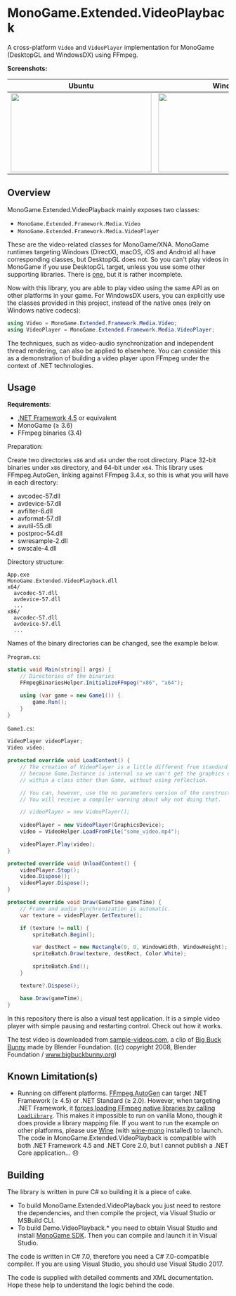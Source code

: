 # MonoGame.Extended.VideoPlayback

A cross-platform `Video` and `VideoPlayer` implementation for MonoGame (DesktopGL and WindowsDX) using FFmpeg.

**Screenshots:**

| Ubuntu | Windows |
|--------|------------|
| <img src="https://raw.githubusercontent.com/hozuki/OpenMLTD.Projector/master/media/VideoPlayback/screenshots/screenshot1.png" width="320" height="180" /> | <img src="https://raw.githubusercontent.com/hozuki/OpenMLTD.Projector/master/media/VideoPlayback/screenshots/screenshot2.png" width="320" height="180" /> |

## Overview

MonoGame.Extended.VideoPlayback mainly exposes two classes:

- `MonoGame.Extended.Framework.Media.Video`
- `MonoGame.Extended.Framework.Media.VideoPlayer`

These are the video-related classes for MonoGame/XNA. MonoGame runtimes targeting Windows (DirectX), macOS, iOS and Android all have corresponding
classes, but DesktopGL does not. So you can't play videos in MonoGame if you use DesktopGL target, unless you use some other supporting libraries. There is [one](https://github.com/brundows/XnaFFmpegDecoder), but it is rather incomplete.

Now with this library, you are able to play video using the same API as on other platforms in your game. For WindowsDX users, you can explicitly use the classes provided in this project, instead of the native ones (rely on Windows native codecs):

```csharp
using Video = MonoGame.Extended.Framework.Media.Video;
using VideoPlayer = MonoGame.Extended.Framework.Media.VideoPlayer;
```

The techniques, such as video-audio synchronization and independent thread rendering, can also be applied to elsewhere. You can consider this as a demonstration of building a video player upon FFmpeg under the context of .NET technologies.

## Usage

**Requirements**:

- [.NET Framework 4.5](https://www.microsoft.com/en-us/download/details.aspx?id=42642) or equivalent
- MonoGame (≥ 3.6)
- FFmpeg binaries (3.4)

Preparation:

Create two directories `x86` and `x64` under the root directory. Place 32-bit binaries under `x86` directory, and 64-bit under `x64`.
This library uses FFmpeg.AutoGen, linking against FFmpeg 3.4.x, so this is what you will have in each directory:

- avcodec-57.dll
- avdevice-57.dll
- avfilter-6.dll
- avformat-57.dll
- avutil-55.dll
- postproc-54.dll
- swresample-2.dll
- swscale-4.dll

Directory structure:

```plain
App.exe
MonoGame.Extended.VideoPlayback.dll
x64/
  avcodec-57.dll
  avdevice-57.dll
  ...
x86/
  avcodec-57.dll
  avdevice-57.dll
  ...
```

Names of the binary directories can be changed, see the example below.

`Program.cs`:

```csharp
static void Main(string[] args) {
    // Directories of the binaries
    FFmpegBinariesHelper.InitializeFFmpeg("x86", "x64");

    using (var game = new Game1()) {
        game.Run();
    }
}
```

`Game1.cs`:

```csharp
VideoPlayer videoPlayer;
Video video;

protected override void LoadContent() {
    // The creation of VideoPlayer is a little different from standard implementations,
    // because Game.Instance is internal so we can't get the graphics device of the running game
    // within a class other than Game, without using reflection.

    // You can, however, use the no parameters version of the constructor like the comment below.
    // You will receive a compiler warning about why not doing that.

    // videoPlayer = new VideoPlayer();
    
    videoPlayer = new VideoPlayer(GraphicsDevice);
    video = VideoHelper.LoadFromFile("some_video.mp4");

    videoPlayer.Play(video);
}

protected override void UnloadContent() {
    videoPlayer.Stop();
    video.Dispose();
    videoPlayer.Dispose();
}

protected override void Draw(GameTime gameTime) {
    // Frame and audio synchronization is automatic.
    var texture = videoPlayer.GetTexture();

    if (texture != null) {
        spriteBatch.Begin();

        var destRect = new Rectangle(0, 0, WindowWidth, WindowHeight);
        spriteBatch.Draw(texture, destRect, Color.White);

        spriteBatch.End();
    }

    texture?.Dispose();

    base.Draw(gameTime);
}
```

In this repository there is also a visual test application. It is a simple video player with simple pausing and restarting control. Check out how it works.

The test video is downloaded from [sample-videos.com](http://www.sample-videos.com/), a clip of [Big Buck Bunny](https://peach.blender.org/) made by Blender Foundation. ((c) copyright 2008, Blender Foundation / www.bigbuckbunny.org)

## Known Limitation(s)

- Running on different platforms. [FFmpeg.AutoGen](https://github.com/Ruslan-B/FFmpeg.AutoGen) can target .NET Framework (≥ 4.5) or .NET Standard (≥ 2.0). However, when targeting .NET Framework, it [forces loading FFmpeg native libraries by calling `LoadLibrary`](https://github.com/Ruslan-B/FFmpeg.AutoGen/blob/9e1dbffb70843eed62c0be5074da1e024da44622/FFmpeg.AutoGen/Native/LibraryLoader.cs). This makes it impossible to run on vanilla Mono, though it does provide a library mapping file. If you want to run the example on other platforms, please use [Wine](https://www.winehq.org/download) (with [wine-mono](https://wiki.winehq.org/Mono) installed) to launch. The code in MonoGame.Extended.VideoPlayback is compatible with both .NET Framework 4.5 and .NET Core 2.0, but I cannot publish a .NET Core application... :disappointed:

## Building

The library is written in pure C# so building it is a piece of cake.

- To build MonoGame.Extended.VideoPlayback you just need to restore the dependencies, and then compile the project, via Visual Studio or MSBuild CLI.
- To build Demo.VideoPlayback.\* you need to obtain Visual Studio and install [MonoGame SDK](http://www.monogame.net/2017/03/01/monogame-3-6/). Then you can compile and launch it in Visual Studio.

The code is written in C# 7.0, therefore you need a C# 7.0-compatible compiler. If you are using Visual Studio, you should use Visual Studio 2017.

The code is supplied with detailed comments and XML documentation. Hope these help to understand the logic behind the code.
